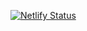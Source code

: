 [![Netlify Status](https://api.netlify.com/api/v1/badges/ea6d8ffc-a0e7-4969-b53a-9d3e2d4668b0/deploy-status)](https://app.netlify.com/sites/keen-crisp-6c0e2c/deploys)